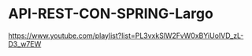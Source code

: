 # API-REST-CON-SPRING-Largo
 https://www.youtube.com/playlist?list=PL3vxkSlW2FvW0xBYiUoIVD_zL-D3_w7EW
